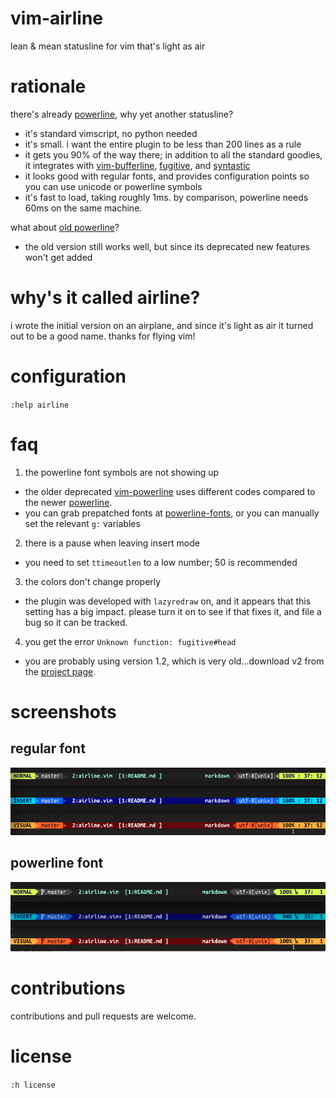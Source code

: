 # vim-airline

lean &amp; mean statusline for vim that's light as air

# rationale

there's already [powerline][b], why yet another statusline?

*  it's standard vimscript, no python needed
*  it's small.  i want the entire plugin to be less than 200 lines as a rule
*  it gets you 90% of the way there; in addition to all the standard goodies, it integrates with [vim-bufferline][f], [fugitive][d], and [syntastic][e]
*  it looks good with regular fonts, and provides configuration points so you can use unicode or powerline symbols
*  it's fast to load, taking roughly 1ms.  by comparison, powerline needs 60ms on the same machine.

what about [old powerline][a]?

*  the old version still works well, but since its deprecated new features won't get added

# why's it called airline?

i wrote the initial version on an airplane, and since it's light as air it turned out to be a good name.  thanks for flying vim!

# configuration

`:help airline`

# faq

1.  the powerline font symbols are not showing up
  *  the older deprecated [vim-powerline][a] uses different codes compared to the newer [powerline][b].
  *  you can grab prepatched fonts at [powerline-fonts][c], or you can manually set the relevant `g:` variables
2.  there is a pause when leaving insert mode
  *  you need to set `ttimeoutlen` to a low number; 50 is recommended
3.  the colors don't change properly
  *  the plugin was developed with `lazyredraw` on, and it appears that this setting has a big impact.  please turn it on to see if that fixes it, and file a bug so it can be tracked.
4.  you get the error `Unknown function: fugitive#head`
  *  you are probably using version 1.2, which is very old...download v2 from the [project page][d].

# screenshots

## regular font

![img](regular.png)

## powerline font

![img](powerline.png)

# contributions

contributions and pull requests are welcome.

# license

`:h license`

[a]: https://github.com/Lokaltog/vim-powerline
[b]: https://github.com/Lokaltog/powerline
[c]: https://github.com/Lokaltog/powerline-fonts
[d]: https://github.com/tpope/vim-fugitive
[e]: https://github.com/scrooloose/syntastic
[f]: https://github.com/bling/vim-bufferline
